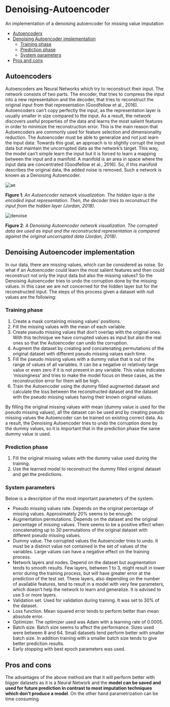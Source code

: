 # Denoising-Autoencoder
An implementation of a denoising autoencoder for missing value imputation

  * [Autoencoders](#autoencoders)
  * [Denoising Autoencoder implementation](#denoising-autoencoder-implementation)
    + [Training phase](#training-phase)
    + [Prediction phase](#prediction-phase)
    + [System parameters](#system-parameters)
  * [Pros and cons](#pros-and-cons) 




## Autoencoders

Autoencoders are Neural Networks which try to reconstruct their input.
The network consists of two parts. The encoder, that tries to compress the
input into a new representation and the decoder, that tries to reconstruct
the original input from that representation (Goodfellow et al., 2016). Autoencoders can’t copy perfectly the input, as the representation layer is usually
smaller in size compared to the input. As a result, the network discovers
useful properties of the data and learns the most salient features in order to
minimize the reconstruction error. This is the main reason that Autoencoders
are commonly used for feature selection and dimensionality reduction.
The Autoencoder must be able to generalize and not just learn the input
data. Towards this goal, an approach is to slightly corrupt the input data but
maintain the uncorrupted data as the network’s target. This way, the model
can’t simple learn the input but it is forced to learn a mapping between the
input and a manifold. A manifold is an area in space where the input data
are concentrated (Goodfellow et al., 2016). So, if this manifold describes the
original data, the added noise is removed. Such a network is known as a
Denoising Autoencoder.


![ae](https://user-images.githubusercontent.com/17834602/196054894-7e5872d9-d702-47aa-b8b7-04620169f500.png)

**Figure 1**: *An Autoencoder network visualization. The hidden layer is the encoded input
representation. Then, the decoder tries to reconstruct the input from the hidden layer (Jordan, 2018).*



![denoise](https://user-images.githubusercontent.com/17834602/196054988-eb0128c6-237d-40a6-85b1-78611ce90d13.png)

**Figure 2**: *A Denoising Autoencoder network visualization. The corrupted data are used as input and
the reconstructed representation is compared against the original uncorrupted data (Jordan, 2018).*



## Denoising Autoencoder implementation
In our data, there are missing values, which can be considered as noise.
So what if an Autoencoder could learn the most salient features and then
could reconstruct not only the input data but also the missing values? So
the Denoising Autoencoder tries to undo the corruption done by the missing
values. In this case we are not concerned for the hidden layer but for the
reconstructed input. The steps of this process given a dataset with null values
are the following:

### Training phase
1. Create a mask containing missing values’ positions.
2. Fill the missing values with the mean of each variable.
3. Create pseudo missing values that don’t overlap with the original ones.
With this technique we have corrupted values as input but also the real
ones so that the Autoencoder can undo the corruption.
4. Augment the dataset by creating and concatenating permutations of the
original dataset with different pseudo missing values each time.
5. Fill the pseudo missing values with a dummy value that is out of the
range of values of all variables. It can be a negative or relatively large
value or even zero if it is not present in any variable. This value indicates
’missingness’ and tries to make the model focus on these cases, as the
reconstruction error for them will be high.
6. Train the Autoencoder using the dummy filled augmented dataset and
calculate the loss between the reconstructed dataset and the dataset
with the pseudo missing values having their known original values.

By filling the original missing values with mean (dummy value is used
for the pseudo missing values), all the dataset can be used and by creating
pseudo missing values the Autoencoder can be trained on existing correct
data. As a result, the Denoising Autoencoder tries to undo the corruption
done by the dummy values, so it is important that in the prediction phase the
same dummy value is used.

### Prediction phase
1. Fill the original missing values with the dummy value used during the
training.
2. Use the learned model to reconstruct the dummy filled original dataset
and get the predictions.

### System parameters

Below is a description of the most important parameters of the system.

* Pseudo missing values rate. Depends on the original percentage of missing values. Approximately 20% seems to be enough.
* Augmentation permutations. Depends on the dataset and the original
percentage of missing values. There seems to be a positive effect when
concatenating up to 30 permutations of the original dataset with different pseudo missing values.
* Dummy value. The corrupted values the Autoencoder tries to undo. It
must be a distinct value not contained in the set of values of the variables. Large values can have a negative effect on the training process.
* Network layers and nodes. Depend on the dataset but augmentation
tends to smooth results. Few layers, between 1 to 3, might result in
lower error during the training process, but will have greater error at the
prediction of the test set. These layers, also depending on the number
of available features, tend to result in a model with very few parameters,
which doesn’t help the network to learn and generalize. It is advised to
use 5 or more layers.
* Validation set. Used for validation during training. It was set to 30% of
the dataset.
* Loss function. Mean squared error tends to perform better than mean
absolute error.
* Optimizer. The optimizer used was Adam with a learning rate of 0.0005.
* Batch size. Batch size seems to affect the performance. Sizes used were
between 8 and 64. Small datasets tend perform better with smaller batch
size. In addition training with a smaller batch size tends to give better
prediction results.
* Early stopping with best epoch parameters was used.

## Pros and cons

The advantages of the above method are that it will perform better with
bigger datasets as it is a Neural Network and the **model can be saved and used
for future prediction in contrast to most imputation techniques which don’t
produce a model**. On the other hand parametrization can be time consuming
